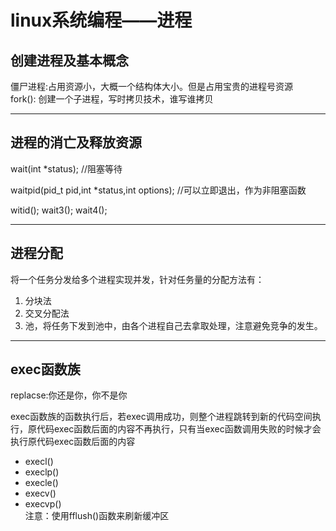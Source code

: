 # linux系统编程——进程
## 创建进程及基本概念
僵尸进程:占用资源小，大概一个结构体大小。但是占用宝贵的进程号资源<br>
fork(): 创建一个子进程，写时拷贝技术，谁写谁拷贝
___
## 进程的消亡及释放资源
wait(int *status);   //阻塞等待<br>

waitpid(pid_t pid,int *status,int options);  //可以立即退出，作为非阻塞函数<br>

witid();
wait3();
wait4();
___
## 进程分配
将一个任务分发给多个进程实现并发，针对任务量的分配方法有：
1. 分块法
2. 交叉分配法
3. 池，将任务下发到池中，由各个进程自己去拿取处理，注意避免竞争的发生。
___
## exec函数族
replacse:你还是你，你不是你<br>

exec函数族的函数执行后，若exec调用成功，则整个进程跳转到新的代码空间执行，原代码exec函数后面的内容不再执行，只有当exec函数调用失败的时候才会执行原代码exec函数后面的内容

- execl()
- execlp()
- execle()
- execv()
- execvp()<br>
注意：使用fflush()函数来刷新缓冲区
